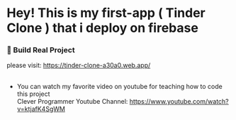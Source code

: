 # Hey! This is my first-app ( Tinder Clone ) that i deploy on firebase

### 🚀 Build Real Project
please visit: https://tinder-clone-a30a0.web.app/
</br></br>
* You can watch my favorite video on youtube for teaching how to code this project
</br> Clever Programmer Youtube Channel: https://www.youtube.com/watch?v=ktjafK4SgWM
